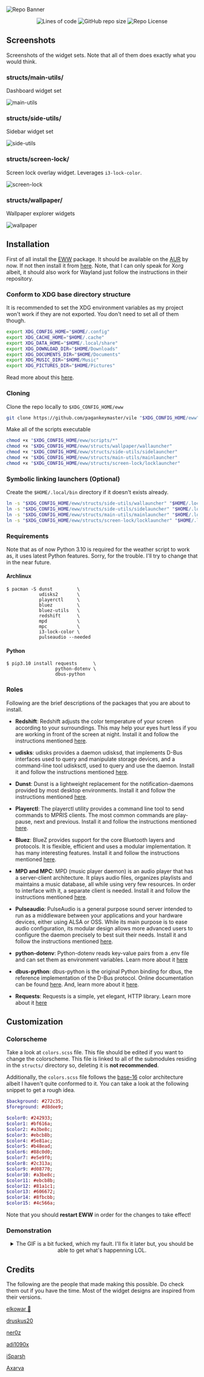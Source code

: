 ![Repo Banner](./assets/readme/banner.jpg)

<div align="center">

![Lines of code](https://img.shields.io/tokei/lines/github/pagankeymaster/vile?color=%2381A1C1&label=LINES&logo=BookStack&logoColor=%2381A1C1&style=for-the-badge)
![GitHub repo size](https://img.shields.io/github/repo-size/pagankeymaster/vile?color=red&label=SIZE&logo=serverless&logoColor=red&style=for-the-badge)
![Repo License](https://img.shields.io/badge/LICENSE-GPL--3.0-%2388c0d0?style=for-the-badge)
</div>

## Screenshots 

Screenshots of the widget sets. Note that all of them does exactly what you would think.

### structs/main-utils/

Dashboard widget set

![main-utils](./assets/screenshots/main-utils.png)

### structs/side-utils/

Sidebar widget set

![side-utils](./assets/screenshots/side-utils.png)

### structs/screen-lock/

Screen lock overlay widget. Leverages `i3-lock-color`.

![screen-lock](./assets/screenshots/screen-lock.png)

### structs/wallpaper/

Wallpaper explorer widgets

![wallpaper](./assets/screenshots/wallpaper.png)

## Installation

First of all install the [EWW](https://github.com/elkowar/eww) package. 
It should be available on the [AUR](https://aur.archlinux.org/packages/eww-git) by now. 
If not then install it from [here](https://elkowar.github.io/eww/).
Note, that I can only speak for Xorg albeit, 
it should also work for Wayland just follow the 
instructions in their repository.

### Conform to XDG base directory structure

It is recommended to set the XDG environment variables as my project won't work if they are
not exported. You don't need to set all of them though.

```bash
export XDG_CONFIG_HOME="$HOME/.config"
export XDG_CACHE_HOME="$HOME/.cache"
export XDG_DATA_HOME="$HOME/.local/share"
export XDG_DOWNLOAD_DIR="$HOME/Downloads"
export XDG_DOCUMENTS_DIR="$HOME/Documents"
export XDG_MUSIC_DIR="$HOME/Music"
export XDG_PICTURES_DIR="$HOME/Pictures"
```

Read more about this [here](https://wiki.archlinux.org/title/XDG_Base_Directory).

### Cloning

Clone the repo locally to `$XDG_CONFIG_HOME/eww`

```bash
git clone https://github.com/pagankeymaster/vile "$XDG_CONFIG_HOME/eww"
```

Make all of the scripts executable

```bash
chmod +x "$XDG_CONFIG_HOME/eww/scripts/*"
chmod +x "$XDG_CONFIG_HOME/eww/structs/wallpaper/wallauncher"
chmod +x "$XDG_CONFIG_HOME/eww/structs/side-utils/sidelauncher"
chmod +x "$XDG_CONFIG_HOME/eww/structs/main-utils/mainlauncher"
chmod +x "$XDG_CONFIG_HOME/eww/structs/screen-lock/locklauncher"
```

### Symbolic linking launchers (Optional)

Create the `$HOME/.local/bin` directory if it doesn't exists already.

```bash
ln -s "$XDG_CONFIG_HOME/eww/structs/side-utils/wallauncher" "$HOME/.local/bin"
ln -s "$XDG_CONFIG_HOME/eww/structs/side-utils/sidelauncher" "$HOME/.local/bin"
ln -s "$XDG_CONFIG_HOME/eww/structs/main-utils/mainlauncher" "$HOME/.local/bin"
ln -s "$XDG_CONFIG_HOME/eww/structs/screen-lock/locklauncher" "$HOME/.local/bin"
```

### Requirements

Note that as of now Python 3.10 is required for the weather script to work as, it
uses latest Python features. Sorry, for the trouble. I'll try to change that in the near future.

#### Archlinux

```
$ pacman -S dunst         \
            udisks2       \
            playerctl     \
            bluez         \
            bluez-utils   \
            redshift      \
            mpd           \
            mpc           \
            i3-lock-color \
            pulseaudio --needed
```

#### Python

```
$ pip3.10 install requests      \
                  python-dotenv \
                  dbus-python

```

### Roles 

Following are the brief descriptions of the packages that you are about to install.

 - **Redshift**: Redshift adjusts the color temperature of your screen according to your surroundings. 
   This may help your eyes hurt less if you are working in front of the screen at night. 
   Install it and follow the instructions mentioned [here](https://wiki.archlinux.org/title/Redshift).

 - **udisks**: udisks provides a daemon udisksd, that implements D-Bus interfaces used to query 
   and manipulate storage devices, and a command-line tool udisksctl, used to query and use the daemon. 
   Install it and follow the instructions mentioned [here](https://wiki.archlinux.org/title/Udisks).

 - **Dunst**: Dunst is a lightweight replacement for the notification-daemons provided by most desktop environments. 
   Install it and follow the instructions mentioned [here](https://wiki.archlinux.org/title/Udisks).

 - **Playerctl**: The playerctl utility provides a command line tool to send commands to MPRIS clients. 
   The most common commands are play-pause, next and previous. 
   Install it and follow the instructions mentioned [here](https://wiki.archlinux.org/title/MPRIS).

 - **Bluez**: BlueZ provides support for the core Bluetooth layers and protocols. 
   It is flexible, efficient and uses a modular implementation. 
   It has many interesting features.
   Install it and follow the instructions mentioned [here](https://wiki.archlinux.org/title/Bluetooth).

 - **MPD and MPC**: MPD (music player daemon) is an audio player that has a server-client architecture.
   It plays audio files, organizes playlists and maintains a music database, 
   all while using very few resources. 
   In order to interface with it, a separate client is needed.
   Install it and follow the instructions mentioned [here](https://wiki.archlinux.org/title/Music_Player_Daemon).

 - **Pulseaudio**: PulseAudio is a general purpose sound server intended to run as a middleware between 
   your applications and your hardware devices, either using ALSA or OSS. 
   While its main purpose is to ease audio configuration, its modular design allows 
   more advanced users to configure the daemon precisely to best suit their needs. 
   Install it and follow the instructions mentioned [here](https://wiki.archlinux.org/title/PulseAudio).

 - **python-dotenv**: Python-dotenv reads key-value pairs from a .env file and can set them 
   as environment variables. Learn more about it [here](https://pypi.org/project/python-dotenv/)

 - **dbus-python**: dbus-python is the original Python binding for dbus, the reference 
   implementation of the D-Bus protocol. Online documentation can be found [here](http://dbus.freedesktop.org/doc/dbus-python/). 
   And, learn more about it [here](https://pypi.org/project/dbus-python/).

 - **Requests**: Requests is a simple, yet elegant, HTTP library. Learn more about it [here](https://pypi.org/project/requests/)

## Customization

### Colorscheme

Take a look at `colors.scss` file. This file should be edited if you want to change the colorscheme. 
This file is linked to all of the submodules residing in the `structs/` directory 
so, deleting it is **not recommended**.

Additionally, the `colors.scss` file follows the [base-16](http://chriskempson.com/projects/base16/) 
color architecture albeit I haven't quite conformed to it. 
You can take a look at the following snippet to get a rough idea.

```sass
$background: #272c35;
$foreground: #d8dee9;

$color0: #242933;
$color1: #bf616a;
$color2: #a3be8c;
$color3: #ebcb8b;
$color4: #5e81ac;
$color5: #b48ead;
$color6: #88c0d0;
$color7: #e5e9f0;
$color8: #2c313a;
$color9: #d08770;
$color10: #a3be8c;
$color11: #ebcb8b;
$color12: #81a1c1;
$color13: #606672;
$color14: #8fbcbb;
$color15: #4c566a;
```

Note that you should **restart EWW** in order for the changes to take effect!

### Demonstration

<details align="center">
  <summary>The GIF is a bit fucked, which my fault. I'll fix it later but, you should be able to get what's happenning LOL.</summary>

  ![Video Demo](./assets/screenshots/demo.gif)
</details>

## Credits

The following are the people that made making this possible. 
Do check them out if you have the time. 
Most of the widget designs are inspired from their versions.

[elkowar 👑](https://github.com/elenapan/dotfiles)

[druskus20](https://github.com/druskus20/eugh)

[ner0z](https://github.com/ner0z/dotfiles)

[adi1090x](https://github.com/adi1090x/widgets)

[iSparsh](https://github.com/iSparsh/gross)

[Axarva](https://github.com/Axarva/dotfiles-2.0)
